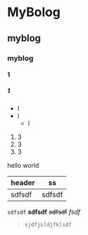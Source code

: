 # MyBolog 
## myblog
### myblog
#### 1
##### 1

* l
* l
  * l
  
1. 3
1. 3
3. 3

hello world

header | ss
-|-
sdfsdf|sdfsdf

`sdfsdf`
**sdfsdf**
~~sdfsdf~~
_fsdf_

> `sjdfjsldjfklsdf`
